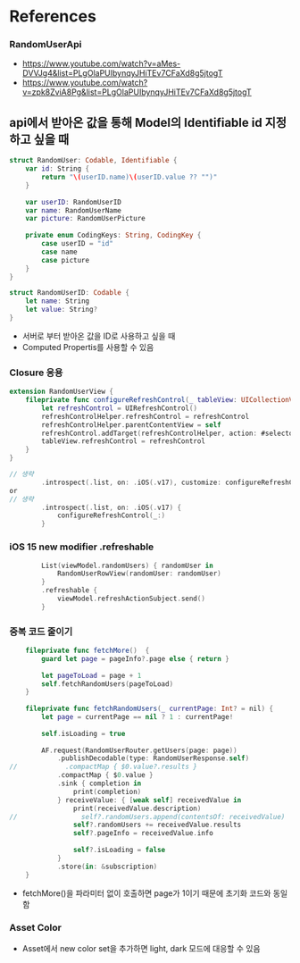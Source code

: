 #  References

### RandomUserApi
- https://www.youtube.com/watch?v=aMes-DVVJg4&list=PLgOlaPUIbynqyJHiTEv7CFaXd8g5jtogT
- https://www.youtube.com/watch?v=zpk8ZviA8Pg&list=PLgOlaPUIbynqyJHiTEv7CFaXd8g5jtogT

## api에서 받아온 값을 통해 Model의 Identifiable id 지정하고 싶을 때
```Swift
struct RandomUser: Codable, Identifiable {
    var id: String {
        return "\(userID.name)\(userID.value ?? "")"
    }
    
    var userID: RandomUserID
    var name: RandomUserName
    var picture: RandomUserPicture
    
    private enum CodingKeys: String, CodingKey {
        case userID = "id"
        case name
        case picture
    }
}

struct RandomUserID: Codable {
    let name: String
    let value: String?
}

```
- 서버로 부터 받아온 값을 ID로 사용하고 싶을 때
- Computed Propertis를 사용할 수 있음

### Closure 응용
```Swift
extension RandomUserView {
    fileprivate func configureRefreshControl(_ tableView: UICollectionView) {
        let refreshControl = UIRefreshControl()
        refreshControlHelper.refreshControl = refreshControl
        refreshControlHelper.parentContentView = self
        refreshControl.addTarget(refreshControlHelper, action: #selector(refreshControlHelper.didRefresh), for: .valueChanged)
        tableView.refreshControl = refreshControl
    }
}
```

```Swift
// 생략
        .introspect(.list, on: .iOS(.v17), customize: configureRefreshControl(_:))
or 
// 생략
        .introspect(.list, on: .iOS(.v17) {
            configureRefreshControl(_:)
        }
```

### iOS 15 new modifier .refreshable
```Swift
        List(viewModel.randomUsers) { randomUser in
            RandomUserRowView(randomUser: randomUser)
        }
        .refreshable {
            viewModel.refreshActionSubject.send()
        }
```

### 중복 코드 줄이기
```Swift
    fileprivate func fetchMore()  {
        guard let page = pageInfo?.page else { return }
        
        let pageToLoad = page + 1
        self.fetchRandomUsers(pageToLoad)
    }
    
    fileprivate func fetchRandomUsers(_ currentPage: Int? = nil) {
        let page = currentPage == nil ? 1 : currentPage!
        
        self.isLoading = true
        
        AF.request(RandomUserRouter.getUsers(page: page))
            .publishDecodable(type: RandomUserResponse.self)
//            .compactMap { $0.value?.results }
            .compactMap { $0.value }
            .sink { completion in
                print(completion)
            } receiveValue: { [weak self] receivedValue in
                print(receivedValue.description)
//                self?.randomUsers.append(contentsOf: receivedValue)
                self?.randomUsers += receivedValue.results
                self?.pageInfo = receivedValue.info
                
                self?.isLoading = false
            }
            .store(in: &subscription)
    }
```
- fetchMore()을 파라미터 없이 호출하면 page가 1이기 때문에 초기화 코드와 동일함

### Asset Color 
- Asset에서 new color set을 추가하면 light, dark 모드에 대응할 수 있음
